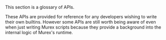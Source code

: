 This section is a glossary of APIs.

These APIs are provided for reference for any developers wishing to write
their own builtins. However some APIs are still worth being aware of even
when just writing Murex scripts because they provide a background into
the internal logic of Murex's runtime.